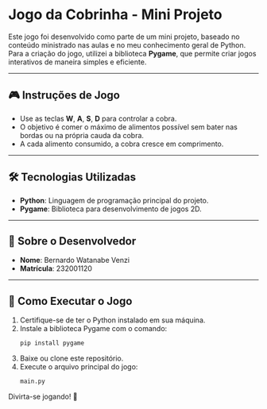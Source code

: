 # Jogo da Cobrinha - Mini Projeto

Este jogo foi desenvolvido como parte de um mini projeto, baseado no conteúdo ministrado nas aulas e no meu conhecimento geral de Python. Para a criação do jogo, utilizei a biblioteca **Pygame**, que permite criar jogos interativos de maneira simples e eficiente.

---

## 🎮 Instruções de Jogo

- Use as teclas **W**, **A**, **S**, **D** para controlar a cobra.
- O objetivo é comer o máximo de alimentos possível sem bater nas bordas ou na própria cauda da cobra.
- A cada alimento consumido, a cobra cresce em comprimento.

---

## 🛠️ Tecnologias Utilizadas

- **Python**: Linguagem de programação principal do projeto.
- **Pygame**: Biblioteca para desenvolvimento de jogos 2D.

---

## 👤 Sobre o Desenvolvedor

- **Nome**: Bernardo Watanabe Venzi
- **Matrícula**: 232001120

---

## 🚀 Como Executar o Jogo

1. Certifique-se de ter o Python instalado em sua máquina.
2. Instale a biblioteca Pygame com o comando:
   ```bash
   pip install pygame
   ```
3. Baixe ou clone este repositório.
4. Execute o arquivo principal do jogo:
   ```bash
   main.py
   ```

Divirta-se jogando! 🎉
